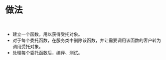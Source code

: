# 做法

<br>

- 建立一个函数，用以获得受托对象。
- 对于每个委托函数，在服务类中删除该函数，并让需要调用该函数的客户转为调用受托对象。
- 处理每个委托函数后，编译、测试。

<br>

